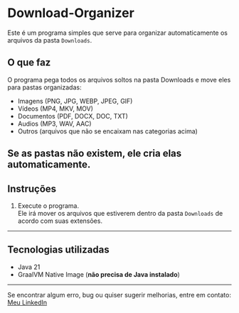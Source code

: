 # Download-Organizer

Este é um programa simples que serve para organizar automaticamente os arquivos da pasta `Downloads`.

## O que faz

O programa pega todos os arquivos soltos na pasta Downloads e move eles para pastas organizadas:

- Imagens (PNG, JPG, WEBP, JPEG, GIF)
- Vídeos (MP4, MKV, MOV)
- Documentos (PDF, DOCX, DOC, TXT)
- Audios (MP3, WAV, AAC)
- Outros (arquivos que não se encaixam nas categorias acima)

Se as pastas não existem, ele cria elas automaticamente.
---

## Instruções 

1. Execute o programa.  
   Ele irá mover os arquivos que estiverem dentro da pasta `Downloads` de acordo com suas extensões.

---

## Tecnologias utilizadas

- Java 21
- GraalVM Native Image (**não precisa de Java instalado**)

---

Se encontrar algum erro, bug ou quiser sugerir melhorias, entre em contato:  
[Meu LinkedIn](https://www.linkedin.com/in/matheusoaresilva)
